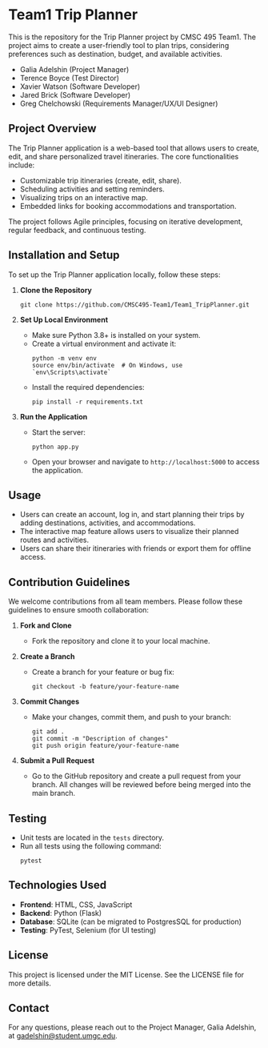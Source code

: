 # Team1 Trip Planner

This is the repository for the Trip Planner project by CMSC 495 Team1. The project aims to create a user-friendly tool
to plan trips, considering preferences such as destination, budget, and available activities.

- Galia Adelshin (Project Manager)
- Terence Boyce (Test Director)
- Xavier Watson (Software Developer)
- Jared Brick (Software Developer)
- Greg Chelchowski (Requirements Manager/UX/UI Designer)

## Project Overview
The Trip Planner application is a web-based tool that allows users to create, edit, and share personalized travel itineraries. The core functionalities include:
- Customizable trip itineraries (create, edit, share).
- Scheduling activities and setting reminders.
- Visualizing trips on an interactive map.
- Embedded links for booking accommodations and transportation.

The project follows Agile principles, focusing on iterative development, regular feedback, and continuous testing.

## Installation and Setup
To set up the Trip Planner application locally, follow these steps:

1. **Clone the Repository**
   ```
   git clone https://github.com/CMSC495-Team1/Team1_TripPlanner.git
   ```

2. **Set Up Local Environment**
   - Make sure Python 3.8+ is installed on your system.
   - Create a virtual environment and activate it:
     ```
     python -m venv env
     source env/bin/activate  # On Windows, use `env\Scripts\activate`
     ```
   - Install the required dependencies:
     ```
     pip install -r requirements.txt
     ```

3. **Run the Application**
   - Start the server:
     ```
     python app.py
     ```
   - Open your browser and navigate to `http://localhost:5000` to access the application.

## Usage
- Users can create an account, log in, and start planning their trips by adding destinations, activities, and accommodations.
- The interactive map feature allows users to visualize their planned routes and activities.
- Users can share their itineraries with friends or export them for offline access.

## Contribution Guidelines
We welcome contributions from all team members. Please follow these guidelines to ensure smooth collaboration:

1. **Fork and Clone**
   - Fork the repository and clone it to your local machine.

2. **Create a Branch**
   - Create a branch for your feature or bug fix:
     ```
     git checkout -b feature/your-feature-name
     ```

3. **Commit Changes**
   - Make your changes, commit them, and push to your branch:
     ```
     git add .
     git commit -m "Description of changes"
     git push origin feature/your-feature-name
     ```

4. **Submit a Pull Request**
   - Go to the GitHub repository and create a pull request from your branch. All changes will be reviewed before being merged into the main branch.

## Testing
- Unit tests are located in the `tests` directory.
- Run all tests using the following command:
  ```
  pytest
  ```

## Technologies Used
- **Frontend**: HTML, CSS, JavaScript
- **Backend**: Python (Flask)
- **Database**: SQLite (can be migrated to PostgresSQL for production)
- **Testing**: PyTest, Selenium (for UI testing)

## License
This project is licensed under the MIT License. See the LICENSE file for more details.

## Contact
For any questions, please reach out to the Project Manager, Galia Adelshin, at gadelshin@student.umgc.edu.

